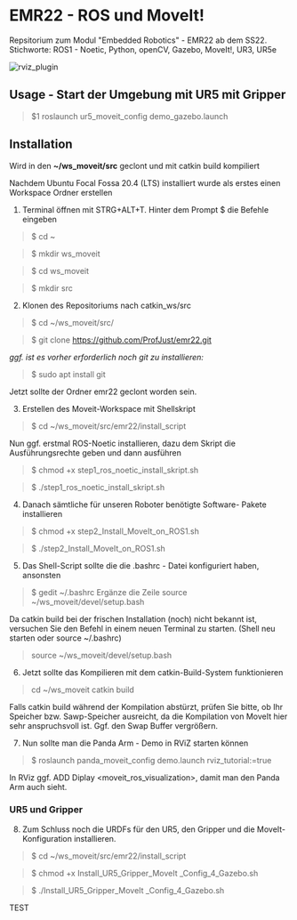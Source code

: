 # EMR22 - ROS und MoveIt!
Repsitorium zum Modul "Embedded Robotics" - EMR22 ab dem SS22.
Stichworte:  ROS1 - Noetic, Python, openCV, Gazebo, MoveIt!, UR3, UR5e

![rviz_plugin](https://jaspereb.github.io/UR5_With_ROS_Moveit_Tutorial/media/frontImg.png)


## Usage - Start der Umgebung mit UR5 mit Gripper ##
>$1 roslaunch ur5_moveit_config demo_gazebo.launch 



## Installation ##

Wird in den **~/ws_moveit/src** geclont und mit catkin build kompiliert


Nachdem Ubuntu Focal Fossa 20.4 (LTS) installiert wurde 
als erstes einen Workspace Ordner erstellen

1. Terminal öffnen mit STRG+ALT+T. Hinter dem Prompt $ die Befehle eingeben

>$ cd ~

>$ mkdir ws_moveit

>$ cd ws_moveit

>$ mkdir src

2. Klonen des Repositoriums nach catkin_ws/src
>$ cd ~/ws_moveit/src/

>$ git clone https://github.com/ProfJust/emr22.git

_ggf. ist es vorher erforderlich noch git zu installieren:_
>$ sudo apt install git

Jetzt sollte der Ordner emr22 geclont worden sein.


3. Erstellen des Moveit-Workspace mit Shellskript
>$ cd ~/ws_moveit/src/emr22/install_script

Nun ggf. erstmal ROS-Noetic installieren, dazu dem Skript 
die Ausführungsrechte geben und dann ausführen
>$ chmod +x step1_ros_noetic_install_skript.sh

>$ ./step1_ros_noetic_install_skript.sh

4. Danach sämtliche für unseren Roboter benötigte Software-
Pakete installieren

>$ chmod +x  step2_Install_MoveIt_on_ROS1.sh

>$ ./step2_Install_MoveIt_on_ROS1.sh

5. Das Shell-Script sollte die die .bashrc - Datei konfiguriert haben, ansonsten
>$ gedit ~/.bashrc
Ergänze die Zeile
> source ~/ws_moveit/devel/setup.bash

Da catkin build bei der frischen Installation (noch) nicht bekannt ist, 
versuchen Sie den Befehl in einem neuen Terminal zu starten.
(Shell neu starten oder source ~/.bashrc)
> source ~/ws_moveit/devel/setup.bash

6. Jetzt sollte das Kompilieren mit dem catkin-Build-System funktionieren
> cd ~/ws_moveit
> catkin build

  Falls catkin build während der Kompilation abstürzt, prüfen Sie bitte, ob Ihr Speicher bzw. Sawp-Speicher ausreicht,
  da die Kompilation von MoveIt hier sehr anspruchsvoll ist. Ggf. den Swap Buffer vergrößern.

7. Nun sollte man die Panda Arm - Demo in RViZ starten können

>$ roslaunch panda_moveit_config demo.launch rviz_tutorial:=true

In RViz ggf. ADD Diplay <moveit_ros_visualization>, damit man den Panda Arm auch sieht.

### UR5 und Gripper ###

8. Zum Schluss noch die URDFs für den UR5, den Gripper und die MoveIt-Konfiguration installieren.

>$ cd ~/ws_moveit/src/emr22/install_script

>$ chmod +x Install_UR5_Gripper_MoveIt _Config_4_Gazebo.sh

>$ ./Install_UR5_Gripper_MoveIt _Config_4_Gazebo.sh

TEST
